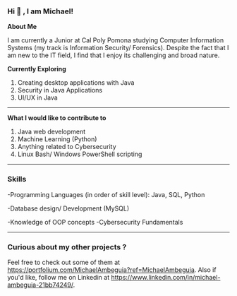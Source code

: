 ### Hi 👋 , I am Michael!



**About Me**
 
 I am currently a Junior at Cal Poly Pomona studying Computer Information Systems (my track is Information Security/ Forensics). Despite the fact that I am new to the IT field, I find that I enjoy its challenging and broad nature. 

 
**Currently Exploring**

1. Creating desktop applications with Java
2. Security in Java Applications
3. UI/UX in Java


___________________________________________________________________________________________________  
**What I would like to contribute to**
1. Java web development
2. Machine Learning (Python)
3. Anything related to Cybersecurity
4. Linux Bash/ Windows PowerShell scripting

___________________________________________________________________________________________________  

### Skills
-Programming Languages (in order of skill level): Java, SQL, Python

-Database design/ Development (MySQL)

-Knowledge of OOP concepts
-Cybersecurity Fundamentals
   

___________________________________________________________________________________________________  

   
### Curious about my other projects ?
Feel free to check out some of them at https://portfolium.com/MichaelAmbeguia?ref=MichaelAmbeguia.
Also if you'd like, follow me on Linkedin at https://www.linkedin.com/in/michael-ambeguia-21bb74249/.









